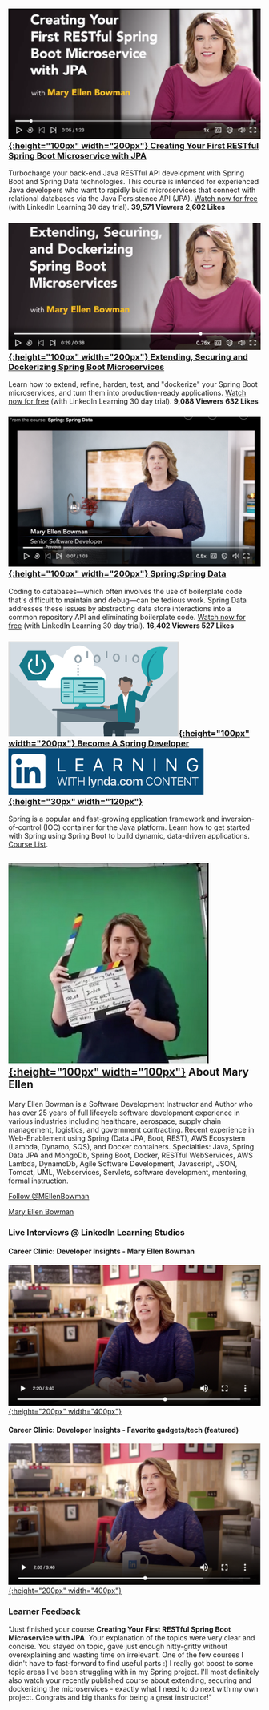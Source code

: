 <script type="text/javascript" src="https://platform.linkedin.com/badges/js/profile.js" async defer></script>
### [![Image](creating.png){:height="100px" width="200px"}   Creating Your First RESTful Spring Boot Microservice with JPA](https://linkedin-learning.pxf.io/Wz1Pn)
Turbocharge your back-end Java RESTful API development with Spring Boot and Spring Data technologies. This course is intended for experienced Java developers who want to rapidly build microservices that connect with relational databases via the Java Persistence API (JPA). [Watch now for free](https://linkedin-learning.pxf.io/Wz1Pn) (with LinkedIn Learning 30 day trial).
**39,571 Viewers 2,602 Likes** 
### [![Image](extending.png){:height="100px" width="200px"}   Extending, Securing and Dockerizing Spring Boot Microservices ](https://linkedin-learning.pxf.io/3aGqA)
Learn how to extend, refine, harden, test, and "dockerize" your Spring Boot microservices, and turn them into production-ready applications. [Watch now for free](https://linkedin-learning.pxf.io/3aGqA) (with LinkedIn Learning 30 day trial).
**9,088 Viewers 632 Likes**
### [![Image](SpringData.png){:height="100px" width="200px"}   Spring:Spring Data](https://linkedin-learning.pxf.io/dvmPy)
Coding to databases—which often involves the use of boilerplate code that's difficult to maintain and debug—can be tedious work. Spring Data addresses these issues by abstracting data store interactions into a common repository API and eliminating boilerplate code. [Watch now for free](https://linkedin-learning.pxf.io/dvmPy) (with LinkedIn Learning 30 day trial).
**16,402 Viewers 527 Likes**

### [![Image](LearningPath.png){:height="100px" width="200px"}   Become A Spring Developer](https://linkedin-learning.pxf.io/1kmKB)&nbsp;&nbsp;&nbsp;&nbsp;&nbsp;&nbsp;&nbsp;&nbsp;&nbsp;&nbsp;&nbsp;&nbsp;&nbsp;&nbsp;&nbsp;&nbsp; [![Image](Lil.png){:height="30px" width="120px"}](https://linkedin-learning.pxf.io/KGnQz)
Spring is a popular and fast-growing application framework and inversion-of-control (IOC) container for the Java platform. Learn how to get started with Spring using Spring Boot to build dynamic, data-driven applications. [Course List](https://linkedin-learning.pxf.io/1kmKB).
## [![Image](action.png){:height="100px" width="100px"}](https://maryellenteaches.github.io/action.png)   About Mary Ellen 
Mary Ellen Bowman is a Software Development Instructor and Author who has over 25 years of full lifecycle software development experience in various industries including healthcare, aerospace, supply chain management, logistics, and government contracting. Recent experience in Web-Enablement using Spring (Data JPA, Boot, REST), AWS Ecosystem (Lambda, Dynamo, SQS), and Docker containers.
Specialties: Java, Spring Data JPA and MongoDb, Spring Boot, Docker, RESTful WebServices, AWS Lambda, DynamoDb, Agile Software Development, Javascript, JSON, Tomcat, UML, Webservices, Servlets, software development, mentoring, formal instruction. 

<a href="https://twitter.com/MEllenBowman?ref_src=twsrc%5Etfw" class="twitter-follow-button" data-show-count="false">Follow @MEllenBowman</a><script async src="https://platform.twitter.com/widgets.js" charset="utf-8"></script>

<div class="LI-profile-badge"  data-version="v1" data-size="large" data-locale="en_US" data-type="horizontal" data-theme="dark" data-vanity="mebowman"><a class="LI-simple-link" href='https://www.linkedin.com/in/mebowman?trk=profile-badge'>Mary Ellen Bowman</a></div>


### Live Interviews @ LinkedIn Learning Studios

#### Career Clinic: Developer Insights - Mary Ellen Bowman

[![Image](interview.png){:height="200px" width="400px"}](https://linkedin-learning.pxf.io/MV9vN)

#### Career Clinic: Developer Insights - Favorite gadgets/tech (featured)

[![Image](gadgets.png){:height="200px" width="400px"}](https://linkedin-learning.pxf.io/QX5Zo)

### Learner Feedback
"Just finished your course **Creating Your First RESTful Spring Boot Microservice with JPA**. Your explanation of the topics were very clear and concise. You stayed on topic, gave just enough nitty-gritty without overexplaining and wasting time on irrelevant. One of the few courses I didn't have to fast-forward to find useful parts :) I really got boost to some topic areas I've been struggling with in my Spring project. I'll most definitely also watch your recently published course about extending, securing and dockerizing the microservices - exactly what I need to do next with my own project.
Congrats and big thanks for being a great instructor!"


